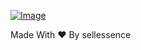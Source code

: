 [![Image](https://github.com/yarrosvault/syde/blob/main/Assets/Banner.png)](http://discord.gg/hVDgUm8WGr "Description")

Made With ❤️ By sellessence

